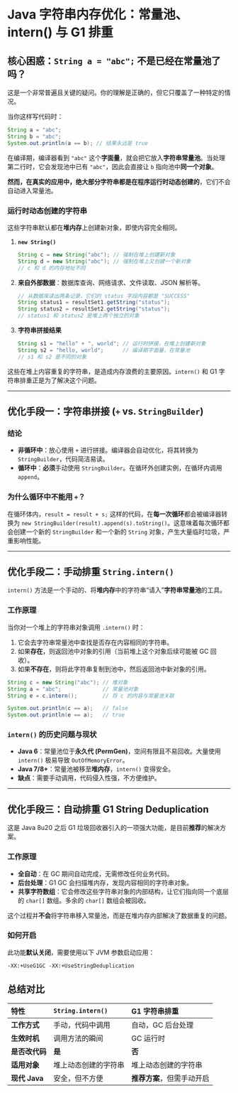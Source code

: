 # Java 字符串内存优化：常量池、intern() 与 G1 排重

## 核心困惑：`String a = "abc";` 不是已经在常量池了吗？

这是一个非常普遍且关键的疑问。你的理解是正确的，但它只覆盖了一种特定的情况。

当你这样写代码时：
```java
String a = "abc";
String b = "abc";
System.out.println(a == b); // 结果永远是 true
```
在编译期，编译器看到 `"abc"` 这个**字面量**，就会把它放入**字符串常量池**。当处理第二行时，它会发现池中已有 `"abc"`，因此会直接让 `b` 指向池中**同一个对象**。

**然而，在真实的应用中，绝大部分字符串都是在程序运行时动态创建的**，它们不会自动进入常量池。

### 运行时动态创建的字符串

这些字符串默认都在**堆内存**上创建新对象，即使内容完全相同。

1.  **`new String()`**
    ```java
    String c = new String("abc"); // 强制在堆上创建新对象
    String d = new String("abc"); // 强制在堆上又创建一个新对象
    // c 和 d 的内存地址不同
    ```

2.  **来自外部数据**：数据库查询、网络请求、文件读取、JSON 解析等。
    ```java
    // 从数据库读出两条记录，它们的 status 字段内容都是 "SUCCESS"
    String status1 = resultSet1.getString("status");
    String status2 = resultSet2.getString("status");
    // status1 和 status2 是堆上两个独立的对象
    ```

3.  **字符串拼接结果**
    ```java
    String s1 = "hello" + ", world"; // 运行时拼接，在堆上创建新对象
    String s2 = "hello, world";      // 编译期字面量，在常量池
    // s1 和 s2 是不同的对象
    ```

这些在堆上内容重复的字符串，是造成内存浪费的主要原因。`intern()` 和 G1 字符串排重正是为了解决这个问题。

---

## 优化手段一：字符串拼接 (`+` vs. `StringBuilder`)

### 结论
- **非循环中**：放心使用 `+` 进行拼接。编译器会自动优化，将其转换为 `StringBuilder`，代码简洁易读。
- **循环中**：**必须**手动使用 `StringBuilder`。在循环外创建实例，在循环内调用 `append`。

### 为什么循环中不能用 `+`？
在循环体内，`result = result + s;` 这样的代码，在**每一次循环**都会被编译器转换为 `new StringBuilder(result).append(s).toString()`。这意味着每次循环都会创建一个新的 `StringBuilder` 和一个新的 `String` 对象，产生大量临时垃圾，严重影响性能。

---

## 优化手段二：手动排重 `String.intern()`

`intern()` 方法是一个手动的、将**堆内存**中的字符串“请入”**字符串常量池**的工具。

### 工作原理
当你对一个堆上的字符串对象调用 `.intern()` 时：
1.  它会去字符串常量池中查找是否存在内容相同的字符串。
2.  如果**存在**，则返回池中对象的引用（当前堆上这个对象后续可能被 GC 回收）。
3.  如果**不存在**，则将此字符串复制到池中，然后返回池中新对象的引用。

```java
String c = new String("abc"); // 堆对象
String a = "abc";             // 常量池对象
String e = c.intern();        // 将 c 的内容与常量池关联

System.out.println(c == a);   // false
System.out.println(e == a);   // true
```

### `intern()` 的历史问题与现状
- **Java 6**：常量池位于**永久代 (PermGen)**，空间有限且不易回收。大量使用 `intern()` 极易导致 `OutOfMemoryError`。
- **Java 7/8+**：常量池被移至**堆内存**，`intern()` 变得安全。
- **缺点**：需要手动调用，代码侵入性强，不方便维护。

---

## 优化手段三：自动排重 G1 String Deduplication

这是 Java 8u20 之后 G1 垃圾回收器引入的一项强大功能，是目前**推荐**的解决方案。

### 工作原理
- **全自动**：在 GC 期间自动完成，无需修改任何业务代码。
- **后台处理**：G1 GC 会扫描堆内存，发现内容相同的字符串对象。
- **共享字符数组**：它会修改这些字符串对象的内部结构，让它们指向同一个底层的 `char[]` 数组。多余的 `char[]` 数组会被回收。

这个过程并**不会**将字符串移入常量池，而是在堆内存内部解决了数据重复的问题。

### 如何开启
此功能**默认关闭**，需要使用以下 JVM 参数启动应用：
```
-XX:+UseG1GC -XX:+UseStringDeduplication
```

## 总结对比

| 特性 | `String.intern()` | G1 字符串排重 |
| :--- | :--- | :--- |
| **工作方式** | 手动，代码中调用 | 自动，GC 后台处理 |
| **生效时机** | 调用方法的瞬间 | GC 运行时 |
| **是否改代码** | **是** | **否** |
| **适用对象** | 堆上动态创建的字符串 | 堆上动态创建的字符串 |
| **现代 Java** | 安全，但不方便 | **推荐方案**，但需手动开启 |
